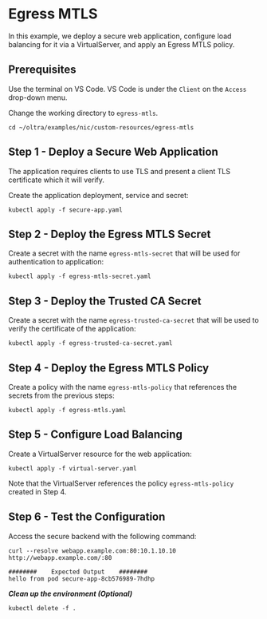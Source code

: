 # Egress MTLS

In this example, we deploy a secure web application, configure load balancing for it via a VirtualServer, and apply an Egress MTLS policy.

## Prerequisites

Use the terminal on VS Code. VS Code is under the `Client` on the `Access` drop-down menu. 

Change the working directory to `egress-mtls`.
```
cd ~/oltra/examples/nic/custom-resources/egress-mtls
```

## Step 1 - Deploy a Secure Web Application
The application requires clients to use TLS and present a client TLS certificate which it will verify.

Create the application deployment, service and secret:
```
kubectl apply -f secure-app.yaml
```

## Step 2 - Deploy the Egress MTLS Secret

Create a secret with the name `egress-mtls-secret` that will be used for authentication to application:
```
kubectl apply -f egress-mtls-secret.yaml
```

## Step 3 - Deploy the Trusted CA Secret

Create a secret with the name `egress-trusted-ca-secret` that will be used to verify the certificate of the application:
```
kubectl apply -f egress-trusted-ca-secret.yaml
```

## Step 4 - Deploy the Egress MTLS Policy

Create a policy with the name `egress-mtls-policy` that references the secrets from the previous steps:
```
kubectl apply -f egress-mtls.yaml
```

## Step 5 - Configure Load Balancing

Create a VirtualServer resource for the web application:
```
kubectl apply -f virtual-server.yaml
```

Note that the VirtualServer references the policy `egress-mtls-policy` created in Step 4.

## Step 6 - Test the Configuration

Access the secure backend with the following command:
```
curl --resolve webapp.example.com:80:10.1.10.10 http://webapp.example.com/:80

########    Expected Output    ########
hello from pod secure-app-8cb576989-7hdhp
```

***Clean up the environment (Optional)***
```
kubectl delete -f .
```    
